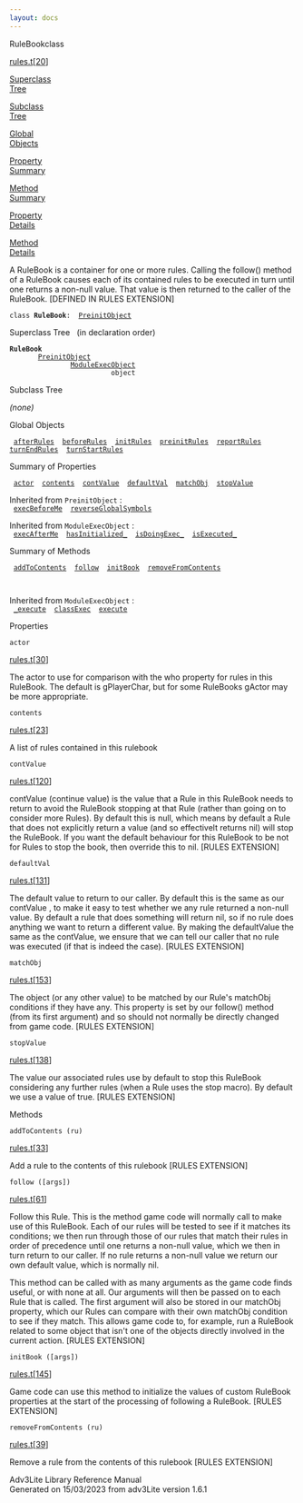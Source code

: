 ```yaml
---
layout: docs
---
```

<span class="title">RuleBook</span><span class="type">class</span>

[rules.t](../file/rules.t.html)\[[20](../source/rules.t.html#20)\]

[Superclass  
Tree](#_SuperClassTree_)

[Subclass  
Tree](#_SubClassTree_)

[Global  
Objects](#_ObjectSummary_)

[Property  
Summary](#_PropSummary_)

[Method  
Summary](#_MethodSummary_)

[Property  
Details](#_Properties_)

[Method  
Details](#_Methods_)

<div class="fdesc">

A RuleBook is a container for one or more rules. Calling the follow()
method of a RuleBook causes each of its contained rules to be executed
in turn until one returns a non-null value. That value is then returned
to the caller of the RuleBook. \[DEFINED IN RULES EXTENSION\]

`class `**`RuleBook`**` :   `[`PreinitObject`](../object/PreinitObject.html)

</div>

<span id="_SuperClassTree_"></span>

<div class="mjhd">

<span class="hdln">Superclass Tree</span>   (in declaration order)

</div>

**`RuleBook`**  
`         `[`PreinitObject`](../object/PreinitObject.html)  
`                 `[`ModuleExecObject`](../object/ModuleExecObject.html)  
`                         object`  
<span id="_SubClassTree_"></span>

<div class="mjhd">

<span class="hdln">Subclass Tree</span>  

</div>

*(none)* <span id="_ObjectSummary_"></span>

<div class="mjhd">

<span class="hdln">Global Objects</span>  

</div>

` `[`afterRules`](../object/afterRules.html)`  `[`beforeRules`](../object/beforeRules.html)`  `[`initRules`](../object/initRules.html)`  `[`preinitRules`](../object/preinitRules.html)`  `[`reportRules`](../object/reportRules.html)`  `[`turnEndRules`](../object/turnEndRules.html)`  `[`turnStartRules`](../object/turnStartRules.html)`  `
<span id="_PropSummary_"></span>

<div class="mjhd">

<span class="hdln">Summary of Properties</span>  

</div>

` `[`actor`](#actor)`  `[`contents`](#contents)`  `[`contValue`](#contValue)`  `[`defaultVal`](#defaultVal)`  `[`matchObj`](#matchObj)`  `[`stopValue`](#stopValue)`  `

Inherited from `PreinitObject` :  
` `[`execBeforeMe`](../object/PreinitObject.html#execBeforeMe)`  `[`reverseGlobalSymbols`](../object/PreinitObject.html#reverseGlobalSymbols)`  `

Inherited from `ModuleExecObject` :  
` `[`execAfterMe`](../object/ModuleExecObject.html#execAfterMe)`  `[`hasInitialized_`](../object/ModuleExecObject.html#hasInitialized_)`  `[`isDoingExec_`](../object/ModuleExecObject.html#isDoingExec_)`  `[`isExecuted_`](../object/ModuleExecObject.html#isExecuted_)`  `

<span id="_MethodSummary_"></span>

<div class="mjhd">

<span class="hdln">Summary of Methods</span>  

</div>

` `[`addToContents`](#addToContents)`  `[`follow`](#follow)`  `[`initBook`](#initBook)`  `[`removeFromContents`](#removeFromContents)`  `

` `

Inherited from `ModuleExecObject` :  
` `[`_execute`](../object/ModuleExecObject.html#_execute)`  `[`classExec`](../object/ModuleExecObject.html#classExec)`  `[`execute`](../object/ModuleExecObject.html#execute)`  `

<span id="_Properties_"></span>

<div class="mjhd">

<span class="hdln">Properties</span>  

</div>

<span id="actor"></span>

`actor`

[rules.t](../file/rules.t.html)\[[30](../source/rules.t.html#30)\]

<div class="desc">

The actor to use for comparison with the who property for rules in this
RuleBook. The default is gPlayerChar, but for some RuleBooks gActor may
be more appropriate.

</div>

<span id="contents"></span>

`contents`

[rules.t](../file/rules.t.html)\[[23](../source/rules.t.html#23)\]

<div class="desc">

A list of rules contained in this rulebook

</div>

<span id="contValue"></span>

`contValue`

[rules.t](../file/rules.t.html)\[[120](../source/rules.t.html#120)\]

<div class="desc">

contValue (continue value) is the value that a Rule in this RuleBook
needs to return to avoid the RuleBook stopping at that Rule (rather than
going on to consider more Rules). By default this is null, which means
by default a Rule that does not explicitly return a value (and so
effectivelt returns nil) will stop the RuleBook. If you want the default
behaviour for this RuleBook to be not for Rules to stop the book, then
override this to nil. \[RULES EXTENSION\]

</div>

<span id="defaultVal"></span>

`defaultVal`

[rules.t](../file/rules.t.html)\[[131](../source/rules.t.html#131)\]

<div class="desc">

The default value to return to our caller. By default this is the same
as our contValue , to make it easy to test whether we any rule returned
a non-null value. By default a rule that does something will return nil,
so if no rule does anything we want to return a different value. By
making the defaultValue the same as the contValue, we ensure that we can
tell our caller that no rule was executed (if that is indeed the case).
\[RULES EXTENSION\]

</div>

<span id="matchObj"></span>

`matchObj`

[rules.t](../file/rules.t.html)\[[153](../source/rules.t.html#153)\]

<div class="desc">

The object (or any other value) to be matched by our Rule's matchObj
conditions if they have any. This property is set by our follow() method
(from its first argument) and so should not normally be directly changed
from game code. \[RULES EXTENSION\]

</div>

<span id="stopValue"></span>

`stopValue`

[rules.t](../file/rules.t.html)\[[138](../source/rules.t.html#138)\]

<div class="desc">

The value our associated rules use by default to stop this RuleBook
considering any further rules (when a Rule uses the stop macro). By
default we use a value of true. \[RULES EXTENSION\]

</div>

<span id="_Methods_"></span>

<div class="mjhd">

<span class="hdln">Methods</span>  

</div>

<span id="addToContents"></span>

`addToContents (ru)`

[rules.t](../file/rules.t.html)\[[33](../source/rules.t.html#33)\]

<div class="desc">

Add a rule to the contents of this rulebook \[RULES EXTENSION\]

</div>

<span id="follow"></span>

`follow ([args])`

[rules.t](../file/rules.t.html)\[[61](../source/rules.t.html#61)\]

<div class="desc">

Follow this Rule. This is the method game code will normally call to
make use of this RuleBook. Each of our rules will be tested to see if it
matches its conditions; we then run through those of our rules that
match their rules in order of precedence until one returns a non-null
value, which we then in turn return to our caller. If no rule returns a
non-null value we return our own default value, which is normally nil.

This method can be called with as many arguments as the game code finds
useful, or with none at all. Our arguments will then be passed on to
each Rule that is called. The first argument will also be stored in our
matchObj property, which our Rules can compare with their own matchObj
condition to see if they match. This allows game code to, for example,
run a RuleBook related to some object that isn't one of the objects
directly involved in the current action. \[RULES EXTENSION\]

</div>

<span id="initBook"></span>

`initBook ([args])`

[rules.t](../file/rules.t.html)\[[145](../source/rules.t.html#145)\]

<div class="desc">

Game code can use this method to initialize the values of custom
RuleBook properties at the start of the processing of following a
RuleBook. \[RULES EXTENSION\]

</div>

<span id="removeFromContents"></span>

`removeFromContents (ru)`

[rules.t](../file/rules.t.html)\[[39](../source/rules.t.html#39)\]

<div class="desc">

Remove a rule from the contents of this rulebook \[RULES EXTENSION\]

</div>

<div class="ftr">

Adv3Lite Library Reference Manual  
Generated on 15/03/2023 from adv3Lite version 1.6.1

</div>
